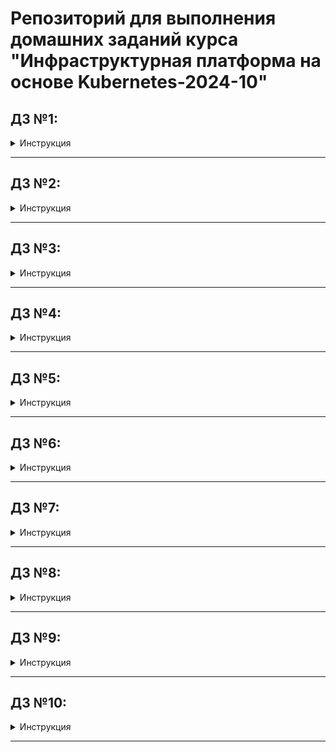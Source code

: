 # Репозиторий для выполнения домашних заданий курса "Инфраструктурная платформа на основе Kubernetes-2024-10" 

## ДЗ №1:

<details><summary>Инструкция</summary>

### В процессе сделано:
 - Склонирован репозиторий:
    ```bash
    git clone https://github.com/Kuber-2024-10OTUS/klimenko-sergey_repo.git
    ```
 - Создана директория для ДЗ и произведено перемещение в нее:
    ```bash
    mkdir kubernetes-intro
    ```
    ```bash
    cd klimenko-sergey_repo/kubernetes-intro
    ```
 - Написаны манифесты для создания пространства имен - **namespace.yaml** и запуска "пода" - **pod.yaml**

### Как запустить проект:
 - Выполнить команду создания пространства имен в директории **klimenko-sergey_repo/kubernetes-intro**:
    ```bash
    kubectl apply -f namespace.yaml
    ```
 - Выполнить команду запуска "пода":
    ```bash
    kubectl apply -f pod.yaml
    ```

### Как проверить работоспособность:
 - Проверить наличие статуса "Running" "пода", выполнив команду:
    ```bash
    kubectl get pods -n homework
    ```
 - Проверить наличие файла **index.html** в директории пода **/homework**, выполнив команду:
    ```bash
    kubectl exec -ti -n homework init-demo -- bash
    ```
    ```bash
    ls -la /homework
    ```

</details>

---

## ДЗ №2:

<details><summary>Инструкция</summary>

## В процессе сделано:
 - Создана директория для ДЗ и произведено перемещение в нее:
    ```bash
    mkdir kubernetes-controllers
    ```
    ```bash
    cd klimenko-sergey_repo/kubernetes-controllers
    ```
 - Написаны манифесты для создания пространства имен - **namespace.yaml** и запуска "деплоймента" - **deployment.yaml**
 - Добавлена метка ноды:
    ```bash
    kubectl label nodes <node_name> homework=true
    ```

## Как запустить проект:
 - Выполнить команду создания пространства имен в директории **klimenko-sergey_repo/kubernetes-controllers**:
    ```bash
    kubectl apply -f namespace.yaml
    ```
 - Выполнить команду запуска "деплоймента":
    ```bash
    kubectl apply -f deployment.yaml
    ```

## Как проверить работоспособность:
 - Проверить наличие статуса "Running" "подов", выполнив команду:
    ```bash
    kubectl get pods -n homework
    ```
 - Проверить наличие файла **index.html** в директории одного из "подов" **/homework**, выполнив команду:
    ```bash
    kubectl exec -ti -n homework <pod_name> -- bash
    ```
    ```bash
    ls -la /homework
    ```

</details>

---

## ДЗ №3:

<details><summary>Инструкция</summary>

## В процессе сделано:
 - Создана директория для ДЗ и произведено перемещение в нее:
    ```bash
    mkdir kubernetes-networks
    ```
    ```bash
    cd klimenko-sergey_repo/kubernetes-networks
    ```
 - Написаны манифесты для создания пространства имен - **namespace.yaml**, запуска "деплоймента" - **deployment.yaml**,
   сервиса - **service.yaml** и ингресса - **ingress.yaml**
 - Добавлена метка ноды:
    ```bash
    kubectl label nodes <node_name> homework=true
    ```

## Как запустить проект:
 - Выполнить команду создания пространства имен в директории **klimenko-sergey_repo/kubernetes-networks**:
    ```bash
    kubectl apply -f namespace.yaml
    ```
 - Выполнить команду запуска "деплоймента":
    ```bash
    kubectl apply -f deployment.yaml
    ```
 - Выполнить команду поднятия сервиса:
    ```bash
    kubectl apply -f service.yaml
    ```
 - Выполнить команду применения ингресс правил:
    ```bash
    kubectl apply -f ingress.yaml
    ```

</details>

---

## ДЗ №4:

<details><summary>Инструкция</summary>

## В процессе сделано:
 - Создана директория для ДЗ и произведено перемещение в нее:
    ```bash
    mkdir kubernetes-volumes
    ```
    ```bash
    cd klimenko-sergey_repo/kubernetes-volumes
    ```
 - Написаны манифесты для: создания пространства имен - **namespace.yaml**, запуска "деплоймента" - **deployment.yaml**,
   сервиса - **service.yaml**, ингресса - **ingress.yaml**, объекта типа **configMap** - **cm.yaml**,
   объекта типа **storageClass** - **storageClass.yaml**, запроса хранилища - **pvc.yaml**

## Как запустить проект:
 - Выполнить команду создания пространства имен в директории **klimenko-sergey_repo/kubernetes-volumes**:
    ```bash
    kubectl apply -f namespace.yaml
    ```
 - Выполнить команду для создания **storageClass**:
    ```bash
    kubectl apply -f storageClass.yaml
    ```
 - Выполнить команду для запроса хранилища:
    ```bash
    kubectl apply -f pvc.yaml
    ```
 - Выполнить команду запуска "деплоймента":
    ```bash
    kubectl apply -f deployment.yaml
    ```
 - Выполнить команду поднятия сервиса:
    ```bash
    kubectl apply -f service.yaml
    ```
 - Выполнить команду применения ингресс правил:
    ```bash
    kubectl apply -f ingress.yaml
    ```

</details>

---

## ДЗ №5:

<details><summary>Инструкция</summary>

## В процессе сделано:
 - Создана директория для ДЗ и произведено перемещение в нее:
    ```bash
    mkdir kubernetes-security
    ```
    ```bash
    cd klimenko-sergey_repo/kubernetes-security
    ```
 - Написаны манифесты для: создания пространства имен - **namespace.yaml**, запуска "деплоймента" - **deployment.yaml**,
   сервиса - **service.yaml**, ингресса - **ingress.yaml**, объекта типа **configMap** - **cm.yaml**,
   объекта типа **storageClass** - **storageClass.yaml**, запроса хранилища - **pvc.yaml**
 - Написаны манифесты для создания сервисного аккаунта *monitoring* - **sa-monitoring.yaml**,
   кластерной роли - **cluster-role.yaml**, кластерной связки - **cluster-role-binding.yaml**
 - Написаны манифесты для создания сервисного аккаунта *cd* - **sa-cd.yaml**,
   роли - **role-cd.yaml**, связки - **role-binding-cd.yaml**
 - Создан **kubeconfig** для сервисного аккаунта *cd*, для этого:
      - Написан манифест **token.yaml** для создания секрета, содержащего токен для сервисного аккаунта
      - Получено значение токена
      - Создан **kubeconfig** для сервисного аккаунта *cd* на основе существующего
 - Произведено перемещение во вновь созданный контекст
 - Сгенерирован для сервисного аккаунта *cd* токен с временем действия 1 день и сохранен в файл **token**

## Как запустить проект:
 - Выполнить команду создания пространства имен в директории **klimenko-sergey_repo/kubernetes-security**:
    ```bash
    kubectl apply -f namespace.yaml
    ```
 - Выполнить команду для создания **storageClass**:
    ```bash
    kubectl apply -f storageClass.yaml
    ```
 - Выполнить команду для запроса хранилища:
    ```bash
    kubectl apply -f pvc.yaml
    ```
 - Выполнить команду запуска "деплоймента":
    ```bash
    kubectl apply -f deployment.yaml
    ```
 - Выполнить команду поднятия сервиса:
    ```bash
    kubectl apply -f service.yaml
    ```
 - Выполнить команду применения ингресс правил:
    ```bash
    kubectl apply -f ingress.yaml
    ```
 - Выполнить команду по подготовке к работе сервисного аккаунта *monitoring*:
    ```bash
    for i in sa-monitoring.yaml,cluster-role.yaml,cluster-role-binding.yaml; do kubectl apply -f $i; done
    ```
 - Выполнить команду по подготовке к работе сервисного аккаунта *cd*:
    ```bash
    for i in sa-cd.yaml,role-cd.yaml,role-binding-cd.yaml; do kubectl apply -f $i; done
    ```
 - Выполнить команду для создания секрета, содержащего токен для сервисного аккаунта *cd*:
    ```bash
    kubectl apply -f token.yaml
    ```
 - Получить значение токена, выполнив команду:
    ```bash
    kubectl get secret token-cd -n homework --template={{.data.token}} | base64 --decode
    ```
 - Скопировать существующий **kubeconfig** с последующим редактированием:
    ```bash
    kubectl config view > kubeconfig
    ```
 - Переключиться на вновь созданный контекст:
    ```bash
    kubectl config --kubeconfig=kubeconfig use-context my-context
    ```
 - Выполнить команду для генерации токена для сервисного аккаунта *cd*:
    ```bash
    kubectl --kubeconfig=kubeconfig -n homework create token cd --duration=24h
    ```

</details>

---

## ДЗ №6:

<details><summary>Инструкция</summary>

## В процессе сделано:
 - Создана директория для ДЗ и произведено перемещение в нее:
    ```bash
    mkdir -p kubernetes-templating/hw6
    ```
    ```bash
    cd klimenko-sergey_repo/kubernetes-templating/hw6
    ```
 - Создан Helm чарт, именуемый *hw6* и наполнен различными манифестами, заполнены файлы с переменными **Chart.yaml**, **values.yaml**:
    ```bash
    helm create hw6
    ```

## Как запустить проект:
### Задание №1:
 - Склонировать репозиторий в локальное расположение, перейти в директорию с Helm чартом:
    ```bash
    git clone git@github.com:Kuber-2024-10OTUS/klimenko-sergey_repo.git
    ```
    ```bash
    cd klimenko-sergey_repo/kubernetes-templating/hw6
    ```
 - Добавить чарт для разворачивания СУБД **redis**:
    ```bash
    mkdir charts
    ```
    ```bash
    helm pull oci://registry-1.docker.io/bitnamicharts/redis --untar --untardir ./charts/ --version 20.11.3
    ```
 - Развернуть чарт:
    ```bash
    helm install -n homework -f values.yaml demo-hw6 . --set lifecycle.enabled=false
    ```
 - Получить токен сервисного аккаунта *monitoring*:
    ```bash
    TOKEN=$(kubectl get secret demo-hw6 -n homework --template={{.data.token}} | base64 --decode)
    ```
 - Назначить токен переменной *SA_token* в файле *values.yaml*:
    ```bash
    sed -i "s/^SA_token.*/SA_token: $TOKEN/" values.yaml
    ```
 - Запустить обновление чарта для получения страницы с метриками ноды:
    ```bash
    helm upgrade -n homework -f values.yaml demo-hw6 .
    ```

### Задание №2:
 - Склонировать репозиторий в локальное расположение, перейти в директорию с манифестом *helmfile.yaml*:
    ```bash
    git clone git@github.com:Kuber-2024-10OTUS/klimenko-sergey_repo.git
    ```
    ```bash
    cd klimenko-sergey_repo/kubernetes-templating
    ```
 - Установить **helmfile**:
     ```bash
    wget https://github.com/helmfile/helmfile/releases/download/v1.0.0-rc.11/helmfile_1.0.0-rc.11_linux_amd64.tar.gz
    ```
    ```bash
    tar -zxvf helmfile_1.0.0-rc.11_linux_amd64.tar.gz
    ```
    ```bash
    sudo mv helmfile /usr/local/bin/
    ```
 - Подготовить к работе **helmfile**, установить необходимые плагины:
    ```bash
    helmfile init
    ```
 - Запустить разворачивание **Kafka**:
    ```bash
    helmfile apply
    ```

</details>

---

## ДЗ №7:

<details><summary>Инструкция</summary>

## В процессе сделано:
 - Создана директория для ДЗ и произведено перемещение в нее:
    ```bash
    mkdir -p kubernetes-operators
    ```
    ```bash
    cd klimenko-sergey_repo/kubernetes-operators
    ```
 - Написаны манифесты для: создания пространства имен - **namespace.yaml**, объекта *CustomResourceDefinition* - **CRD.yaml**,
   запуска "деплоймента" оператора - **deployment.yaml**, кастомного ресурса типа *MySQL* - **mysql.yaml**
 - Написаны манифесты для создания сервисного аккаунта *sa-mysql* - **sa-mysql.yaml**,
   кластерной роли - **cluster-role.yaml**, кластерной связки - **cluster-role-binding.yaml**

## Как запустить проект:
 - Склонировать репозиторий в локальное расположение, перейти в директорию с кастомным ресурсом типа *MySQL*:
    ```bash
    git clone git@github.com:Kuber-2024-10OTUS/klimenko-sergey_repo.git
    ```
    ```bash
    cd klimenko-sergey_repo/kubernetes-operators
    ```
 - Выполнить команду создания пространства имен:
    ```bash
    kubectl apply -f namespace.yaml
    ```
 - Создать объект *CustomResourceDefinition*:
    ```bash
    kubectl apply -f CRD.yaml
    ```
 - Выполнить команду по подготовке к работе сервисного аккаунта *sa-mysql*:
    ```bash
    for i in sa-mysql.yaml,cluster-role.yaml,cluster-role-binding.yaml; do kubectl apply -f $i; done
    ```
 - Выполнить команду по созданию оператора:
    ```bash
    kubectl apply -f deployment.yaml
    ```
 - Создать кастомный ресурс типа *MySQL*:
    ```bash
    kubectl apply -f mysql.yaml
    ```

</details>

---

## ДЗ №8:

<details><summary>Инструкция</summary>

## В процессе сделано:
 - Собран свой nginx docker образ, именуемый *klsergey/kl-nginx-mon*, из диреткории *klimenko-sergey_repo/kubernetes-monitoring/kl-nginx-mon*:
    ```bash
    docker login -u klsergey docker.io
    ```
    ```bash
    docker build -t kl-nginx-mon:latest .
    ```
    ```bash
    docker tag kl-nginx-mon:latest klsergey/kl-nginx-mon:1.0
    ```
    ```bash
    docker push klsergey/kl-nginx-mon:1.0
    ```
 - Создан Helm чарт, именуемый *hw8* и наполнен различными манифестами, заполнены файлы с переменными **Chart.yaml**, **values.yaml**:
    ```bash
    helm create hw8
    ```

## Как запустить проект:
 - Склонировать репозиторий в локальное расположение, перейти в директорию с Helm чартом:
    ```bash
    git clone git@github.com:Kuber-2024-10OTUS/klimenko-sergey_repo.git
    ```
    ```bash
    cd klimenko-sergey_repo/kubernetes-monitoring/hw8
    ```
 - Добавить чарт для разворачивания **prometheus**:
    ```bash
    helm pull oci://registry-1.docker.io/bitnamicharts/kube-prometheus --untar --untardir ./charts/ --version 11.1.3
    ```
 - Развернуть чарт:
    ```bash
    helm install -n homework -f values.yaml demo-hw8 .
    ```

## Как проверить работоспособность:
 - Организовать проброс портов:
    ```bash
    kubectl port-forward -n homework StatefulSet/prometheus-demo-hw8-kube-prometheus-prometheus 9090:9090
    ```
 - Открыть второй терминал и в нем запросить метрики по *API*, например:
    ```bash
    curl -s http://localhost:9090/api/v1/query\?query\=\{nginx_connections_accepted\} | jq
    ```

</details>

---

## ДЗ №9:

<details><summary>Инструкция</summary>

## В процессе сделано:
 - Создан сервисный аккаунт на *Яндекс Облаке*:
    ```bash
    SVC_ACCT="<service_account_name>"
    ```
    ```bash
    FOLDER_ID=$(yc config get folder-id)
    ```
    ```bash
    yc iam service-account create --name $SVC_ACCT --folder-id $FOLDER_ID
    ```
 - Выданы права сервисному аккаунту на управление *Managed Service for Kubernetes*:
    ```bash
    ACCT_ID=$(yc iam service-account get $SVC_ACCT | grep ^id | awk '{print $2}')
    ```
    ```bash
    yc resource-manager folder add-access-binding --id $FOLDER_ID --role admin --service-account-id $ACCT_ID
    ```
 - Получен IAM-токен для сервисного аккаунта:
    ```bash
    mkdir ~/keys
    ```
    ```bash
    yc iam key create --service-account-name $SVC_ACCT --output ~/keys/key.json
    ```
 - Подготовлены *Terraform* манифесты для разворачивания *Managed Service for Kubernetes* и объектного хранилища *S3*
 - Добавлен на управляющую машину *Helm* чарт от *Grafana Lab*:
    ```bash
    helm repo add grafana https://grafana.github.io/helm-charts
    ```
    ```bash
    helm repo update
    ```
 - Подготовлены файлы с переменными **values.yaml** для: *Loki*, *promtail*, *Grafana*
 - Развернуто ПО, добавлен в репозиторий скриншот **Screenshot_Grafana.png** с отображением собранных журналов в *Grafana*

 ## Как запустить проект:
 - Склонировать репозиторий в локальное расположение, перейти в директорию с Terraform манифестами:
    ```bash
    git clone git@github.com:Kuber-2024-10OTUS/klimenko-sergey_repo.git
    ```
    ```bash
    cd klimenko-sergey_repo/kubernetes-logging/terraform
    ```
 - Создать файл **terraform.tfvars** согласно шаблону **terraform.tfvars.example**:
   ```bash
   cp terraform.tfvars.example terraform.tfvars
   ```
 - Задать в **terraform.tfvars** значения перменным: *cloud_id*, *folder_id*, *public_key*, *service_account_key_file*, *sa_id*
 - Запустить разворачивание *Kubernetes* и S3  хранилища на мощностях Яндекс Облака:
    ```bash
    cd klimenko-sergey_repo/kubernetes-logging/terraform
    ```
    ```bash
    terraform init
    ```
    ```bash
    terraform apply
    ```
 - Выполнить настройку контекста на управляющей машине:
    ```bash
    yc managed-kubernetes cluster get-credentials hw9-cluster --external
    ```
 - Выпустить ключ доступа секрета клиента *S3*:
    ```bash
    cd ../Loki
    ```
    ```bash
    yc iam access-key create --service-account-name=labsa --format=json > sa-key.json
    ```
 - Добавить значения переменных *secretAccessKey*, *accessKeyId* в файле **values.yaml**
 - Запустить установку **Loki**:
    ```bash
    helm install loki grafana/loki -f values.yaml
    ```
 - Развернуть *promtail*:
    ```bash
    cd ../promtail
    ```
    ```bash
    helm install promtail grafana/promtail -f values.yaml
    ```
 - Развернуть *Grafana*:
    ```bash
    cd ../Grafana
    ```
    ```bash
    helm install my-grafana grafana/grafana -f values.yaml
    ```

## Как проверить работоспособность:
 - Организовать проброс портов для доступа к *Grafana* с локальной машины:
    ```bash
    export POD_NAME=$(kubectl get pods --namespace default -l "app.kubernetes.io/name=grafana,app.kubernetes.io/instance=my-grafana" -o jsonpath="{.items[0].metadata.name}")
    ```
    ```bash
    kubectl get secret --namespace default my-grafana -o jsonpath="{.data.admin-password}" | base64 --decode ; echo
    ```
    ```bash
    kubectl --namespace default port-forward $POD_NAME 3000
    ```
 - На локальной машине в браузере открыть *Grafana* по адерсу:
    ```http
    http://localhost:3000
    ```
 - В разделе *Data source* добавить *Loki* по адерсу:
    ```http
    http://loki-gateway.default.svc.cluster.local/
    ```
 - Перейти в раздел *Drilldown*, убедиться в наличии журналов

</details>

---

## ДЗ №10:

<details><summary>Инструкция</summary>


</details>

---